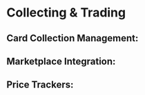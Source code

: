 # Collecting & Trading

## **Card Collection Management:**  
 
## **Marketplace Integration:**  

## **Price Trackers:**  
